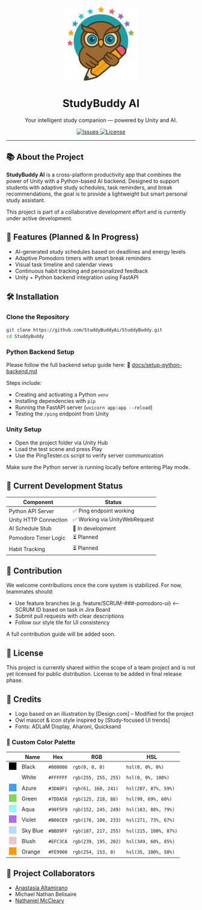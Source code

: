 <p align="center">
  <img src="docs/studybuddy_logo.png" alt="StudyBuddy Logo" width="200" />
</p>

<h1 align="center">StudyBuddy AI</h1>

<p align="center">
  Your intelligent study companion — powered by Unity and AI.
</p>

<p align="center">
  <a href="https://github.com/StuddyBuddyAi/StuddyBuddy/issues">
    <img alt="Issues" src="https://img.shields.io/github/issues/StuddyBuddyAi/StuddyBuddy?style=flat-square&logo=github">
  </a>
  <a href="https://github.com/StuddyBuddyAi/StuddyBuddy/blob/main/LICENSE">
    <img alt="License" src="https://img.shields.io/badge/license-pending-lightgrey?style=flat-square">
  </a>
</p>

---

## 📚 About the Project

**StudyBuddy AI** is a cross-platform productivity app that combines the power of Unity with a Python-based AI backend. Designed to support students with adaptive study schedules, task reminders, and break recommendations, the goal is to provide a lightweight but smart personal study assistant.

This project is part of a collaborative development effort and is currently under active development.

## 🚀 Features (Planned & In Progress)

- AI-generated study schedules based on deadlines and energy levels
- Adaptive Pomodoro timers with smart break reminders
- Visual task timeline and calendar views
- Continuous habit tracking and personalized feedback
- Unity + Python backend integration using FastAPI

## 🛠️ Installation

### Clone the Repository

```bash
git clone https://github.com/StuddyBuddyAi/StuddyBuddy.git
cd StuddyBuddy
```

### Python Backend Setup

Please follow the full backend setup guide here:
📄 [docs/setup-python-backend.md](docs\setup-python-backend.md)

Steps include:
- Creating and activating a Python ```venv```
- Installing dependencies with ```pip```
- Running the FastAPI server (```uvicorn app:app --reload```)
- Testing the ```/ping``` endpoint from Unity

### Unity Setup

- Open the project folder via Unity Hub
- Load the test scene and press Play
- Use the PingTester.cs script to verify server communication

Make sure the Python server is running locally before entering Play mode.

## 🧪 Current Development Status

| Component             | Status                        |
| --------------------- | ----------------------------- |
| Python API Server     | ✅ Ping endpoint working       |
| Unity HTTP Connection | ✅ Working via UnityWebRequest |
| AI Schedule Stub      | 🔧 In development             |
| Pomodoro Timer Logic  | ⏳ Planned                    |
| Habit Tracking        | ⏳ Planned                     |

## 🤝 Contribution

We welcome contributions once the core system is stabilized. For now, teammates should:

- Use feature branches (e.g. feature/SCRUM-###-pomodoro-ui) <-- SCRUM ID based on task in Jira Board
- Submit pull requests with clear descriptions
- Follow our style tile for UI consistency

A full contribution guide will be added soon.

## 📄 License

This project is currently shared within the scope of a team project and is not yet licensed for public distribution. License to be added in final release phase.

## 🙌 Credits

- Logo based on an illustration by [Design.com] – Modified for the project
- Owl mascot & icon style inspired by [Study-focused UI trends]
- Fonts: ADLaM Display, Aharoni, Quicksand

### 🎨 Custom Color Palette
|  | Name | Hex | RGB | HSL |
| --- | --- | --- | --- | --- |
| ![](docs/000000.png) | Black | `#000000` | `rgb(0, 0, 0)` | `hsl(0, 0%, 0%)` |
| ![](docs/FFFFFF.png) | White | `#FFFFFF` | `rgb(255, 255, 255)` | `hsl(0, 0%, 100%)` |
| ![](docs/3DA0F1.png) | Azure | `#3DA0F1` | `rgb(61, 160, 241)` | `hsl(207, 87%, 59%)` |
| ![](docs/7DDA58.png) | Green | `#7DDA58` | `rgb(125, 218, 88)` | `hsl(99, 69%, 60%)` |
| ![](docs/98F5F9.png) | Aqua | `#98F5F9` | `rgb(152, 245, 249)` | `hsl(183, 88%, 79%)` |
| ![](docs/B06CE9.png) | Violet | `#B06CE9` | `rgb(176, 108, 233)` | `hsl(271, 73%, 67%)` |
| ![](docs/BBD9FF.png) | Sky Blue | `#BBD9FF` | `rgb(187, 217, 255)` | `hsl(215, 100%, 87%)` |
| ![](docs/EFC3CA.png) | Blush | `#EFC3CA` | `rgb(239, 195, 202)` | `hsl(349, 60%, 85%)` |
| ![](docs/FE9900.png) | Orange | `#FE9900` | `rgb(254, 153, 0)` | `hsl(35, 100%, 50%)` |

## 👥 Project Collaborators

- [Anastasia Altamirano](https://github.com/anapaltami)
- Michael Nathan Belisaire
- [Nathaniel McCleary](https://github.com/nate254347)